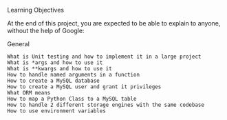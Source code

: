Learning Objectives

At the end of this project, you are expected to be able to explain to anyone, without the help of Google:

General
	
	What is Unit testing and how to implement it in a large project
	What is *args and how to use it
	What is **kwargs and how to use it
	How to handle named arguments in a function
	How to create a MySQL database
	How to create a MySQL user and grant it privileges
	What ORM means
	How to map a Python Class to a MySQL table
	How to handle 2 different storage engines with the same codebase
	How to use environment variables
